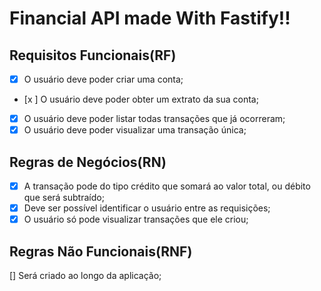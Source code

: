 # Financial API made With Fastify!!

## Requisitos Funcionais(RF)

- [x] O usuário deve poder criar uma conta;
- [x ] O usuário deve poder obter um extrato da sua conta;
- [x] O usuário deve poder listar todas transações que já ocorreram;
- [x] O usuário deve poder visualizar uma transação única;

## Regras de Negócios(RN)

- [x] A transação pode do tipo crédito que somará ao valor total, ou débito que será subtraído;
- [x] Deve ser possível identificar o usuário entre as requisições;
- [x] O usuário só pode visualizar transações que ele criou;

## Regras Não Funcionais(RNF)

[] Será criado ao longo da aplicação;
